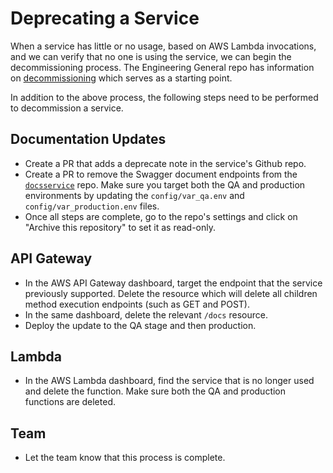 # Deprecating a Service

When a service has little or no usage, based on AWS Lambda invocations, and we can verify that no one is using the service, we can begin the decommissioning process. The Engineering General repo has information on [decommissioning](https://github.com/NYPL/engineering-general/blob/main/standards/decommissioning.md) which serves as a starting point.

In addition to the above process, the following steps need to be performed to decommission a service.

## Documentation Updates

- Create a PR that adds a deprecate note in the service's Github repo.
- Create a PR to remove the Swagger document endpoints from the [`docsservice`](https://github.com/NYPL/docsservice) repo. Make sure you target both the QA and production environments by updating the `config/var_qa.env` and `config/var_production.env` files.
- Once all steps are complete, go to the repo's settings and click on "Archive this repository" to set it as read-only.

## API Gateway

- In the AWS API Gateway dashboard, target the endpoint that the service previously supported. Delete the resource which will delete all children method execution endpoints (such as GET and POST).
- In the same dashboard, delete the relevant `/docs` resource.
- Deploy the update to the QA stage and then production.

## Lambda

- In the AWS Lambda dashboard, find the service that is no longer used and delete the function. Make sure both the QA and production functions are deleted.

## Team

- Let the team know that this process is complete.